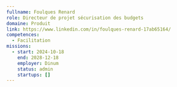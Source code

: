 ```yaml
---
fullname: Foulques Renard
role: Directeur de projet sécurisation des budgets
domaine: Produit
link: https://www.linkedin.com/in/foulques-renard-17ab65164/
competences:
  - Facilitation
missions:
  - start: 2024-10-18
    end: 2028-12-18
    employer: Dinum
    status: admin
    startups: []
---
```

